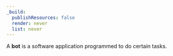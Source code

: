 ```yaml
---
_build:
  publishResources: false
  render: never
  list: never
---
```


A **bot** is a software application programmed to do certain tasks. 